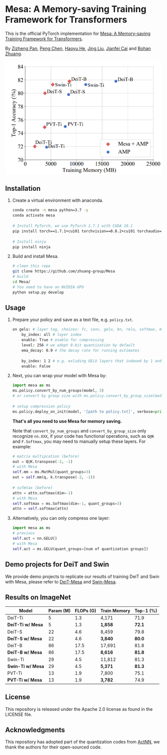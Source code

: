 # Mesa: A Memory-saving Training Framework for Transformers


This is the official PyTorch implementation for [Mesa: A Memory-saving Training Framework for Transformers](https://arxiv.org/abs/2111.11124).

By [Zizheng Pan](https://scholar.google.com.au/citations?user=w_VMopoAAAAJ&hl=en), [Peng Chen](https://scholar.google.com/citations?user=Hoh9p_kAAAAJ&hl=en), [Haoyu He](https://scholar.google.com/citations?user=aU1zMhUAAAAJ&hl=en), [Jing Liu](https://sites.google.com/view/jing-liu/首页), [Jianfei Cai](https://scholar.google.com/citations?user=N6czCoUAAAAJ&hl=en) and  [Bohan Zhuang](https://sites.google.com/view/bohanzhuang).


<center>
<img src=".github/performance.png" alt="image-20211116105242785" style="zoom:50%;" />
</center>

## Installation

1.  Create a virtual environment with anaconda.

       ```bash
       conda create -n mesa python=3.7 -y
       conda activate mesa
       
       # Install PyTorch, we use PyTorch 1.7.1 with CUDA 10.1 
       pip install torch==1.7.1+cu101 torchvision==0.8.2+cu101 torchaudio==0.7.2 -f https://download.pytorch.org/whl/torch_stable.html
       
       # Install ninja
       pip install ninja
       ```

2.  Build and install Mesa.

       ```bash
       # cloen this repo
       git clone https://github.com/zhuang-group/Mesa
       # build
       cd Mesa/
       # You need to have an NVIDIA GPU
       python setup.py develop
       ```



## Usage
 1. Prepare your policy and save as a text file, e.g. `policy.txt`.
    ```bash
    on gelu: # layer tag, choices: fc, conv, gelu, bn, relu, softmax, matmul, layernorm
        by_index: all # layer index
        enable: True # enable for compressing
        level: 256 # we adopt 8-bit quantization by default
        ema_decay: 0.9 # the decay rate for running estimates
        
        by_index: 1 2 # e.g. exluding GELU layers that indexed by 1 and 2.
        enable: False
    ```
 2. Next, you can wrap your model with Mesa by:

    ```python
    import mesa as ms
    ms.policy.convert_by_num_groups(model, 3)
    # or convert by group size with ms.policy.convert_by_group_size(model, 64)
    
    # setup compression policy
    ms.policy.deploy_on_init(model, '[path to policy.txt]', verbose=print, override_verbose=False)
    ```

    **That's all you need to use Mesa for memory saving.** 
    
    Note that `convert_by_num_groups` and `convert_by_group_size` only recognize `nn.XXX`, if your code has functional operations, such as `Q@K` and `F.Softmax`, you may need to manually setup these layers.  For example:

    ```python
    # matrix multipcation (before)
    out = Q@K.transpose(-2, -1)
    # with Mesa
    self.mm = ms.MatMul(quant_groups=3)
    out = self.mm(q, k.transpose(-2, -1))

    # sofmtax (before)
    attn = attn.softmax(dim=-1)
    # with Mesa
    self.softmax = ms.Softmax(dim=-1, quant_groups=3)
    attn = self.softmax(attn)
    ```

 3. Alternatively, you can only compress one layer:

    ```python
    import mesa as ms
    # previous 
    self.act = nn.GELU()
    # with Mesa
    self.act = ms.GELU(quant_groups=[num of quantization groups])
    ```
    

## Demo projects for DeiT and Swin

We provide demo projects to replicate our results of training DeiT and Swin with Mesa, please refer to [DeiT-Mesa](https://github.com/HubHop/deit-mesa) and [Swin-Mesa](https://github.com/HubHop/swin-mesa).


## Results on ImageNet


| Model               | Param (M) | FLOPs (G) | Train Memory | Top-1 (%) |
| ------------------- | --------- | --------- | ------------ | --------- |
| DeiT-Ti             | 5         | 1.3       | 4,171         | 71.9      |
| **DeiT-Ti w/ Mesa** | 5         | 1.3       | **1,858**     | **72.1**  |
| DeiT-S              | 22        | 4.6       | 8,459         | 79.8      |
| **DeiT-S w/ Mesa**  | 22        | 4.6       | **3,840**     | **80.0**    |
| DeiT-B              | 86        | 17.5      | 17,691        | 81.8      |
| **DeiT-B w/ Mesa**  | 86        | 17.5      | **8,616**     | **81.8**  |
| Swin-Ti             | 29        | 4.5       | 11,812        | 81.3      |
| **Swin-Ti w/ Mesa** | 29        | 4.5       | **5,371**     | **81.3**  |
| PVT-Ti              | 13        | 1.9       | 7,800         | 75.1      |
| **PVT-Ti w/ Mesa**  | 13        | 1.9       | **3,782**     | 74.9      |



## License

This repository is released under the Apache 2.0 license as found in the LICENSE file.


## Acknowledgments

This repository has adopted part of the quantization codes from [ActNN](https://github.com/ucbrise/actnn), we thank the authors for their open-sourced code.

